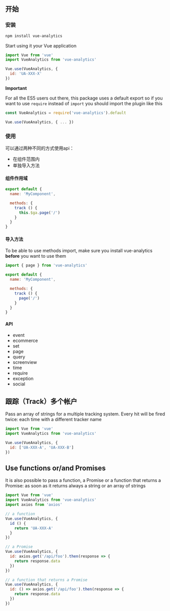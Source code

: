 ## 开始

### 安装
```bash
npm install vue-analytics
```

Start using it your Vue application
```js
import Vue from 'vue'
import VueAnalytics from 'vue-analytics'

Vue.use(VueAnalytics, {
  id: 'UA-XXX-X'
})
```

**Important**

For all the ES5 users out there, this package uses a default export so if you want to use `require` instead of `import` you should import the plugin like this

```js
const VueAnalytics = require('vue-analytics').default

Vue.use(VueAnalytics, { ... })
```

### 使用
可以通过两种不同的方式使用api：
 - 在组件范围内
 - 单独导入方法

#### 组件作用域

```js
export default {
  name: 'MyComponent',

  methods: {
    track () {
      this.$ga.page('/')
    }
  }
}
```

#### 导入方法

To be able to use methods import, make sure you install vue-analytics **before** you want to use them

```js
import { page } from 'vue-analytics'

export default {
  name: 'MyComponent',

  methods: {
    track () {
      page('/')
    }
  }
}
```

#### API
- event
- ecommerce
- set
- page
- query
- screenview
- time
- require
- exception
- social

## 跟踪（Track）多个帐户

Pass an array of strings for a multiple tracking system. Every hit will be fired twice: each time with a different tracker name

```js
import Vue from 'vue'
import VueAnalytics from 'vue-analytics'

Vue.use(VueAnalytics, {
  id: ['UA-XXX-A', 'UA-XXX-B']
})
```

## Use functions or/and Promises

It is also possible to pass a function, a Promise or a function that returns a Promise: as soon as it returns always a string or an array of strings

```js
import Vue from 'vue'
import VueAnalytics from 'vue-analytics'
import axios from 'axios'

// a function
Vue.use(VueAnalytics, {
  id () {
    return 'UA-XXX-A'
  }
})

// a Promise
Vue.use(VueAnalytics, {
  id: axios.get('/api/foo').then(response => {
    return response.data
  })
})

// a function that returns a Promise
Vue.use(VueAnalytics, {
  id: () => axios.get('/api/foo').then(response => {
    return response.data
  })
})
```
